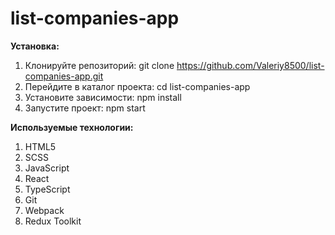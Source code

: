 # list-companies-app

**Установка:**

1. Клонируйте репозиторий: git clone https://github.com/Valeriy8500/list-companies-app.git
2. Перейдите в каталог проекта: cd list-companies-app
3. Установите зависимости: npm install
3. Запустите проект: npm start

**Используемые технологии:**
1. HTML5
2. SCSS
3. JavaScript
4. React
5. TypeScript
6. Git
7. Webpack
8. Redux Toolkit